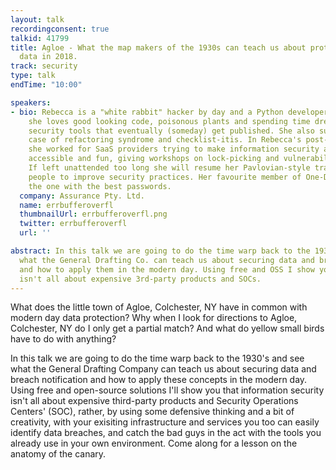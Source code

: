 ```yaml
---
layout: talk
recordingconsent: true
talkid: 41799
title: Agloe - What the map makers of the 1930s can teach us about protecting our
  data in 2018.
track: security
type: talk
endTime: "10:00"

speakers:
- bio: Rebecca is a "white rabbit" hacker by day and a Python developer by night,
    she loves good looking code, poisonous plants and spending time dreaming up new
    security tools that eventually (someday) get published. She also suffers a chronic
    case of refactoring syndrome and checklist-itis. In Rebecca's post-hacker life
    she worked for SaaS providers trying to make information security and policy more
    accessible and fun, giving workshops on lock-picking and vulnerability management.
    If left unattended too long she will resume her Pavlovian-style training to get
    people to improve security practices. Her favourite member of One-Direction is
    the one with the best passwords.
  company: Assurance Pty. Ltd.
  name: errbufferoverfl
  thumbnailUrl: errbufferoverfl.png
  twitter: errbufferoverfl
  url: ''

abstract: In this talk we are going to do the time warp back to the 1930's and see
  what the General Drafting Co. can teach us about securing data and breach notification
  and how to apply them in the modern day. Using free and OSS I show you that security
  isn't all about expensive 3rd-party products and SOCs.
---
```

What does the little town of Agloe, Colchester, NY have in common with modern day data protection?
Why when I look for directions to Agloe, Colchester, NY do I only get a partial match?
And what do yellow small birds have to do with anything?

In this talk we are going to do the time warp back to the 1930's and see what the General Drafting Company can teach us about securing data and breach notification and how to apply these concepts in the modern day. Using free and open-source solutions I'll show you that information security isn't all about expensive third-party products and Security Operations Centers' (SOC), rather, by using some defensive thinking and a bit of creativity, with your exisiting infrastructure and services you too can easily identify data breaches, and catch the bad guys in the act with the tools you already use in your own environment. Come along for a lesson on the anatomy of the canary.
